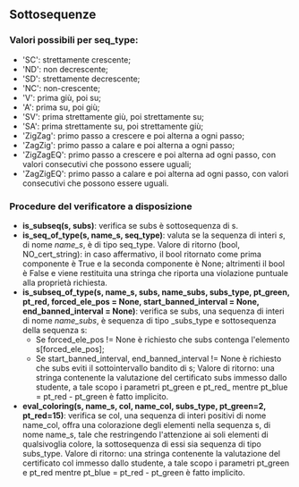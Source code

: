 ## Sottosequenze ##

### Valori possibili per seq_type: ###
- 'SC': strettamente crescente;
- 'ND': non decrescente;
- 'SD': strettamente decrescente;
- 'NC': non-crescente;
- 'V': prima giù, poi su;
- 'A': prima su, poi giù;
- 'SV': prima strettamente giù, poi strettamente su;
- 'SA': prima strettamente su, poi strettamente giù;
- 'ZigZag': primo passo a crescere e poi alterna a ogni passo;
- 'ZagZig': primo passo a calare e poi alterna a ogni passo;
- 'ZigZagEQ': primo passo a crescere e poi alterna ad ogni passo, con valori consecutivi che possono essere uguali;
- 'ZagZigEQ': primo passo a calare e poi alterna ad ogni passo, con valori consecutivi che possono essere uguali.

### Procedure del verificatore a disposizione ###
- __is_subseq(s, subs)__: verifica se subs è sottosequenza di s.
- __is_seq_of_type(s, name_s, seq_type)__: valuta se la sequenza di interi _s_, di nome _name_s_, è di tipo seq_type. Valore di ritorno (bool, NO_cert_string): in caso affermativo, il bool ritornato come prima componente è True e la seconda componente è None; altrimenti il bool è False e viene restituita una stringa che riporta una violazione puntuale alla proprietà richiesta.
- __is_subseq_of_type(s, name_s, subs, name_subs, subs_type, pt_green, pt_red, forced_ele_pos = None, start_banned_interval = None, end_banned_interval = None)__: verifica se subs, una sequenza di interi di nome _name_subs_, è sequenza di tipo _subs_type e sottosequenza della sequenza s:
    - Se forced_ele_pos != None è richiesto che subs contenga l'elemento s[forced_ele_pos];
    - Se start_banned_interval, end_banned_interval != None è richiesto che subs eviti il sottointervallo bandito di s;
    Valore di ritorno: una stringa contenente la valutazione del certificato subs immesso dallo studente, a tale scopo i parametri pt_green e pt_red_ mentre pt_blue = pt_red - pt_green è fatto implicito.
- __eval_coloring(s, name_s, col, name_col, subs_type, pt_green=2, pt_red=15)__: verifica se col, una sequenza di interi positivi di nome name_col, offra una colorazione degli elementi nella sequenza s, di nome name_s, tale che restringendo l'attenzione ai soli elementi di qualsivoglia colore, la sottosequenza di essi sia sequenza di tipo subs_type. Valore di ritorno: una stringa contenente la valutazione del certificato col immesso dallo studente, a tale scopo i parametri pt_green e pt_red mentre pt_blue = pt_red - pt_green è fatto implicito.
